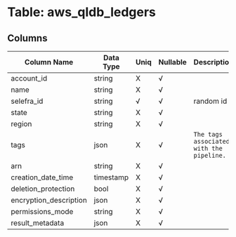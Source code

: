 # Table: aws_qldb_ledgers

## Columns 

|  Column Name   |  Data Type  | Uniq | Nullable | Description | 
|  ----  | ----  | ----  | ----  | ---- | 
| account_id | string | X | √ |  | 
| name | string | X | √ |  | 
| selefra_id | string | √ | √ | random id | 
| state | string | X | √ |  | 
| region | string | X | √ |  | 
| tags | json | X | √ | `The tags associated with the pipeline.` | 
| arn | string | X | √ |  | 
| creation_date_time | timestamp | X | √ |  | 
| deletion_protection | bool | X | √ |  | 
| encryption_description | json | X | √ |  | 
| permissions_mode | string | X | √ |  | 
| result_metadata | json | X | √ |  | 


